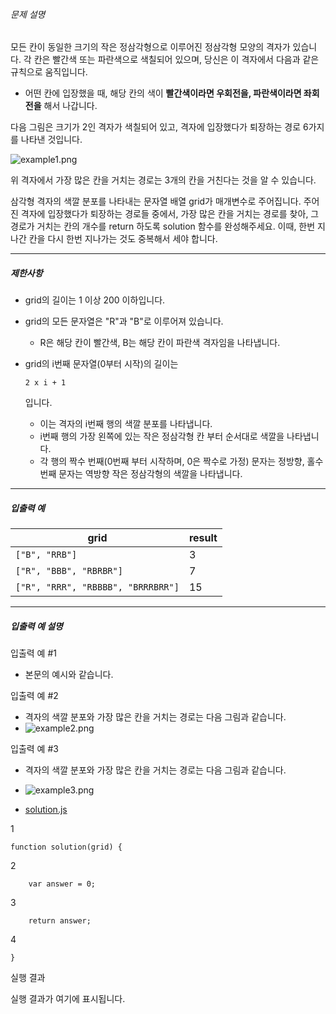 ###### 문제 설명

모든 칸이 동일한 크기의 작은 정삼각형으로 이루어진 정삼각형 모양의 격자가 있습니다. 각 칸은 빨간색 또는 파란색으로 색칠되어 있으며, 당신은 이 격자에서 다음과 같은 규칙으로 움직입니다.

- 어떤 칸에 입장했을 때, 해당 칸의 색이 **빨간색이라면 우회전을, 파란색이라면 좌회전을** 해서 나갑니다.

다음 그림은 크기가 2인 격자가 색칠되어 있고, 격자에 입장했다가 퇴장하는 경로 6가지를 나타낸 것입니다.

![example1.png](https://grepp-programmers.s3.ap-northeast-2.amazonaws.com/files/ybm/a7e38190-59e8-46ec-8540-21e3aebb5099/example1.png)

위 격자에서 가장 많은 칸을 거치는 경로는 3개의 칸을 거친다는 것을 알 수 있습니다.

삼각형 격자의 색깔 분포를 나타내는 문자열 배열 grid가 매개변수로 주어집니다. 주어진 격자에 입장했다가 퇴장하는 경로들 중에서, 가장 많은 칸을 거치는 경로를 찾아, 그 경로가 거치는 칸의 개수를 return 하도록 solution 함수를 완성해주세요. 이때, 한번 지나간 칸을 다시 한번 지나가는 것도 중복해서 세야 합니다.

------

##### 제한사항

- grid의 길이는 1 이상 200 이하입니다.

- grid의 모든 문자열은 "R"과 "B"로 이루어져 있습니다.

  - R은 해당 칸이 빨간색, B는 해당 칸이 파란색 격자임을 나타냅니다.

- grid의 i번째 문자열(0부터 시작)의 길이는

   

  ```
  2 x i + 1
  ```

   

  입니다.

  - 이는 격자의 i번째 행의 색깔 분포를 나타냅니다.
  - i번째 행의 가장 왼쪽에 있는 작은 정삼각형 칸 부터 순서대로 색깔을 나타냅니다.
  - 각 행의 짝수 번째(0번째 부터 시작하며, 0은 짝수로 가정) 문자는 정방향, 홀수 번째 문자는 역방향 작은 정삼각형의 색깔을 나타냅니다.

------

##### 입출력 예

| grid                               | result |
| ---------------------------------- | ------ |
| `["B", "RRB"]`                     | 3      |
| `["R", "BBB", "RBRBR"]`            | 7      |
| `["R", "RRR", "RBBBB", "BRRRBRR"]` | 15     |

------

##### 입출력 예 설명

입출력 예 #1

- 본문의 예시와 같습니다.

입출력 예 #2

- 격자의 색깔 분포와 가장 많은 칸을 거치는 경로는 다음 그림과 같습니다.
- ![example2.png](https://grepp-programmers.s3.ap-northeast-2.amazonaws.com/files/ybm/d27bcfa2-5967-41e3-b71c-c62838cd07e6/example2.png)

입출력 예 #3

- 격자의 색깔 분포와 가장 많은 칸을 거치는 경로는 다음 그림과 같습니다.
- ![example3.png](https://grepp-programmers.s3.ap-northeast-2.amazonaws.com/files/ybm/afb73ba5-33ad-4a7a-82db-323d392ea911/example3.png)

- [solution.js](https://programmers.co.kr/tryouts/24913/challenges#)

1

```
function solution(grid) {
```

2

```
    var answer = 0;
```

3

```
    return answer;
```

4

```
}
```

실행 결과

실행 결과가 여기에 표시됩니다.

```

```

